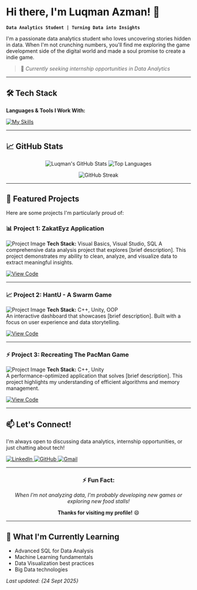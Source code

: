 # Hi there, I'm Luqman Azman! 👋

**`Data Analytics Student | Turning Data into Insights`**

I'm a passionate data analytics student who loves uncovering stories hidden in data. When I'm not crunching numbers, you'll find me exploring the game development side of the digital world and made a soul promise to create a indie game.

> 🚀 *Currently seeking internship opportunities in Data Analytics*

---

## 🛠️ Tech Stack

**Languages & Tools I Work With:**

[![My Skills](https://skillicons.dev/icons?i=c,cs,cpp,figma,java,js,php,py,unity,visualstudio,vscode,&theme=light)](https://skillicons.dev)

---

## 📈 GitHub Stats

<div align="center">
  
![Luqman's GitHub Stats](https://github-readme-stats.vercel.app/api?username=luqmanazman&show_icons=true&theme=radical&hide_border=true)
![Top Languages](https://github-readme-stats.vercel.app/api/top-langs/?username=luqmanazman&layout=compact&theme=radical&hide_border=true)

![GitHub Streak](https://streak-stats.demolab.com/?user=luqmanazman&theme=radical&hide_border=true)

</div>

---

## 🚀 Featured Projects

Here are some projects I'm particularly proud of:

### 📊 Project 1: ZakatEyz Application
![Project Image](https://via.placeholder.com/800x400/4d4d4d/ffffff?text=Project+Screenshot+1)
**Tech Stack:** Visual Basics, Visual Studio, SQL
A comprehensive data analysis project that explores [brief description]. This project demonstrates my ability to clean, analyze, and visualize data to extract meaningful insights.

[![View Code](https://img.shields.io/badge/View-Code-blue?style=for-the-flat-square)](https://github.com/lookMANimator/ZakatEyz-Project)

---

### 📈 Project 2: HantU - A Swarm Game
![Project Image](https://via.placeholder.com/800x400/4d4d4d/ffffff?text=Project+Screenshot+2)
**Tech Stack:** C++, Unity, OOP  
An interactive dashboard that showcases [brief description]. Built with a focus on user experience and data storytelling.

[![View Code](https://img.shields.io/badge/View-Code-blue?style=for-the-flat-square)](https://github.com/lookMANimator/HantU-OOP-)

---

### ⚡ Project 3: Recreating The PacMan Game
![Project Image](https://via.placeholder.com/800x400/4d4d4d/ffffff?text=Project+Screenshot+3)
**Tech Stack:** C++, Unity  
A performance-optimized application that solves [brief description]. This project highlights my understanding of efficient algorithms and memory management.

[![View Code](https://img.shields.io/badge/View-Code-blue?style=for-the-flat-square)](https://github.com/lookMANimator/Recreating-The-PacMan-Game)

---

## 📫 Let's Connect!

I'm always open to discussing data analytics, internship opportunities, or just chatting about tech!

<a href="www.linkedin.com/in/luqman-bin-azman" target="blank">
<img src="https://skillicons.dev/icons?i=linkedin" alt="LinkedIn"/>
</a>
<a href="https://github.com/lookMANimator" target="blank">
<img src="https://skillicons.dev/icons?i=github" alt="GitHub" />
</a>
<a href="mailto:your-email@example.com" target="blank">
<img src="https://skillicons.dev/icons?i=gmail" alt="Gmail" />
</a>

---

<div align="center">

### ⚡ Fun Fact:
*When I'm not analyzing data, I'm probably developing new games or exploring new food stalls!*

**Thanks for visiting my profile!** 😄

</div>

---

## 🎯 What I'm Currently Learning

- Advanced SQL for Data Analysis
- Machine Learning fundamentals
- Data Visualization best practices
- Big Data technologies

*Last updated: {24 Sept 2025}*
